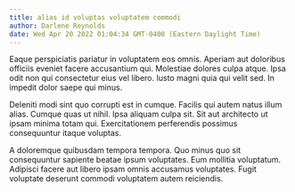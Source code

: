 ```yaml
---
title: alias id voluptas voluptatem commodi
author: Darlene Reynolds
date: Wed Apr 20 2022 01:04:34 GMT-0400 (Eastern Daylight Time)
---
```

Eaque perspiciatis pariatur in voluptatem eos omnis. Aperiam aut doloribus officiis eveniet facere accusantium qui. Molestiae dolores culpa atque. Ipsa odit non qui consectetur eius vel libero. Iusto magni quia qui velit sed. In impedit dolor saepe qui minus.

 Deleniti modi sint quo corrupti est in cumque. Facilis qui autem natus illum alias. Cumque quas ut nihil. Ipsa aliquam culpa sit. Sit aut architecto ut ipsam minima totam qui. Exercitationem perferendis possimus consequuntur itaque voluptas.

 A doloremque quibusdam tempora tempora. Quo minus quo sit consequuntur sapiente beatae ipsum voluptates. Eum mollitia voluptatum. Adipisci facere aut libero ipsam omnis accusamus voluptates. Fugit voluptate deserunt commodi voluptatem autem reiciendis.